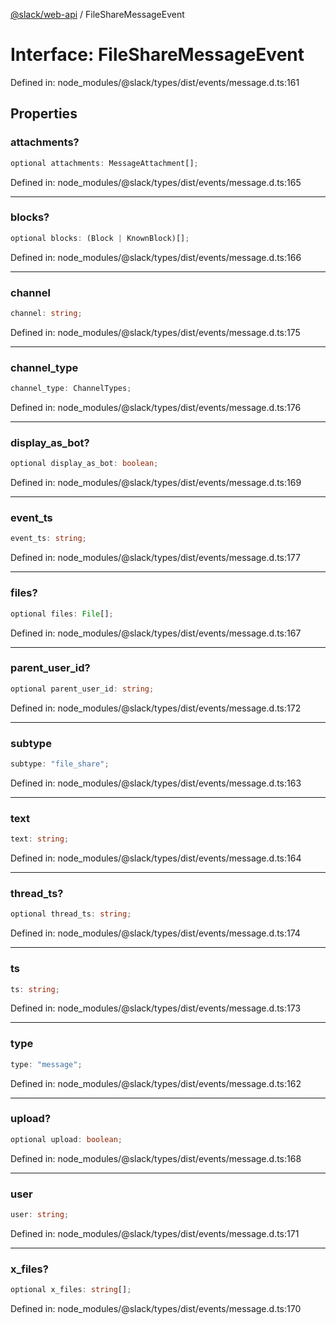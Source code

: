 [@slack/web-api](../index.md) / FileShareMessageEvent

# Interface: FileShareMessageEvent

Defined in: node\_modules/@slack/types/dist/events/message.d.ts:161

## Properties

### attachments?

```ts
optional attachments: MessageAttachment[];
```

Defined in: node\_modules/@slack/types/dist/events/message.d.ts:165

***

### blocks?

```ts
optional blocks: (Block | KnownBlock)[];
```

Defined in: node\_modules/@slack/types/dist/events/message.d.ts:166

***

### channel

```ts
channel: string;
```

Defined in: node\_modules/@slack/types/dist/events/message.d.ts:175

***

### channel\_type

```ts
channel_type: ChannelTypes;
```

Defined in: node\_modules/@slack/types/dist/events/message.d.ts:176

***

### display\_as\_bot?

```ts
optional display_as_bot: boolean;
```

Defined in: node\_modules/@slack/types/dist/events/message.d.ts:169

***

### event\_ts

```ts
event_ts: string;
```

Defined in: node\_modules/@slack/types/dist/events/message.d.ts:177

***

### files?

```ts
optional files: File[];
```

Defined in: node\_modules/@slack/types/dist/events/message.d.ts:167

***

### parent\_user\_id?

```ts
optional parent_user_id: string;
```

Defined in: node\_modules/@slack/types/dist/events/message.d.ts:172

***

### subtype

```ts
subtype: "file_share";
```

Defined in: node\_modules/@slack/types/dist/events/message.d.ts:163

***

### text

```ts
text: string;
```

Defined in: node\_modules/@slack/types/dist/events/message.d.ts:164

***

### thread\_ts?

```ts
optional thread_ts: string;
```

Defined in: node\_modules/@slack/types/dist/events/message.d.ts:174

***

### ts

```ts
ts: string;
```

Defined in: node\_modules/@slack/types/dist/events/message.d.ts:173

***

### type

```ts
type: "message";
```

Defined in: node\_modules/@slack/types/dist/events/message.d.ts:162

***

### upload?

```ts
optional upload: boolean;
```

Defined in: node\_modules/@slack/types/dist/events/message.d.ts:168

***

### user

```ts
user: string;
```

Defined in: node\_modules/@slack/types/dist/events/message.d.ts:171

***

### x\_files?

```ts
optional x_files: string[];
```

Defined in: node\_modules/@slack/types/dist/events/message.d.ts:170
